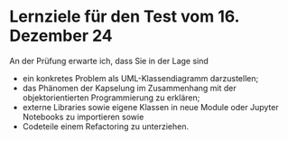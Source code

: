 # Lernziele für den Test vom 16. Dezember 24

An der Prüfung erwarte ich, dass Sie in der Lage sind

* ein konkretes Problem als UML-Klassendiagramm darzustellen;
* das Phänomen der Kapselung im Zusammenhang mit der objektorientierten
  Programmierung zu erklären;
* externe Libraries sowie eigene Klassen in neue Module oder Jupyter Notebooks
  zu importieren sowie
* Codeteile einem Refactoring zu unterziehen.